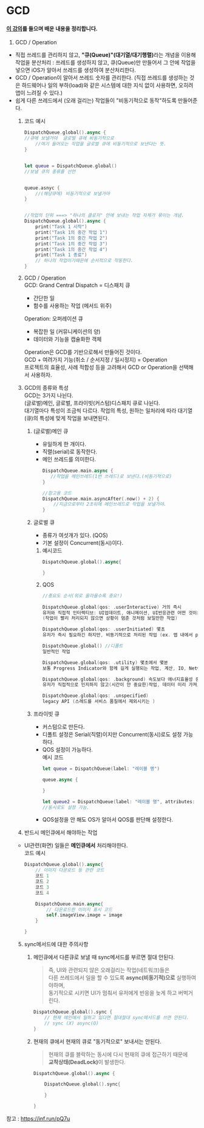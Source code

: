 # GCD

#### [이 강의](https://inf.run/pQ7u)를 들으며 배운 내용을 정리합니다.
     
        
       
1. GCD / Operation
- 직접 쓰레드를 관리하지 않고, <b>"큐(Queue)"(대기열/대기행렬)</b>라는 개념을 이용해 작업을 분산처리 : 쓰레드를 생성하지 않고, 큐(Queue)만 만들어서 그 안에 작업을 넣으면 iOS가 알아서 쓰레드를 생성하여 분산처리한다.     
- GCD / Operation이 알아서 쓰레드 숫자를 관리한다. (직접 쓰레드를 생성하는 것은 하드웨어나 일의 부하(load)와 같은 시스템에 대한 지식 없이 사용하면, 오히려 앱이 느려질 수 있다.)      
- 쉽게 다른 쓰레드에서 (오래 걸리는) 작업들이 "비동기적으로 동작"하도록 만들어준다.
    1. 코드 예시 
        ``` swift 
        DispatchQueue.global().async {
        //큐에 보낼거야  글로벌 큐에 비동기적으로
            //여기 들어오는 작업을 글로벌 큐에 비동기적으로 보낸다는 뜻.
        }


        let queue = DispatchQueue.global()
        //보낼 큐의 종류를 선언

        
        queue.asnyc {
            //(해당큐에) 비동기적으로 보낼거야
        }


        //작업의 단위 ===> "하나의 클로저" 안에 보내는 작업 자체가 묶이는 개념.
        DispatchQueue.global().async {
            print("Task 1 시작")
            print("Task 1의 중간 작업 1")
            print("Task 1의 중간 작업 2")
            print("Task 1의 중간 작업 3")
            print("Task 1의 중간 작업 4")
            print("Task 1 종료")
            // 하나의 작업이기때문에 순서적으로 작동한다.
        }

        ```
    2. GCD / Operation     
    GCD: Grand Central Dispatch = 디스패치 큐      
        - 간단한 일 
        - 함수를 사용하는 작업 (메서드 위주)   

        Operation: 오퍼레이션 큐    
        - 복잡한 일 (커뮤니케이션의 양)
        - 데이터와 기능을 캡슐화한 객체  

        Operation은 GCD를 기반으로해서 만들어진 것이다.     
        GCD + 여려가지 기능(취소 / 순서지정 / 일시정지) = Operation     
        프로젝트의 효율성, 사례 적합성 등을 고려해서 GCD or Operation을 선택해서 사용하자. 
    3. GCD의 종류와 특성   
        GCD는 3가지 나뉜다.     
        (글로벌)메인, 글로벌, 프라이빗(커스텀)디스패치 큐로 나뉜다.    
        대기열마다 특성이 조금씩 다르다. 작업의 특성, 원하는 일처리에 따라 대기열(큐)의 특성에 맞게 작업을 보내면된다.     
        1. (글로벌)메인 큐     
            * 유일하게 한 개이다.
            * 직렬(serial)로 동작한다.
            * 메인 쓰레드를 의미한다.
                ```swift 
                DispatchQueue.main.async {
                   //작업을 메인쓰레드(1번 쓰레드)로 보낸다.(비동기적으로)  
                }

                //참고용 코드
                DispatchQueue.main.asyncAfter(.now() + 2) {
                    //지금으로부터 2초뒤에 메인쓰레드로 작업을 보낼거야.
                }
                ```
        2. 글로벌 큐 
            * 종류가 여섯개가 있다. (QOS)
            * 기본 설정이 Concurrent(동시)이다.

            1. 예시코드
                ```swift
                DispatchQueue.global().async{

                }
                ```
            2. QOS
                ``` swift
                //중요도 순서(위로 올라올수록 중요!)
                 
                DispatchQueue.global(qos: .userInteractive) 거의 즉시
                유저와 직접적 인터렉티브: UI업데이트, 애니메이션, UI반응관련 어떤 것이든(사용자와 직접 상호작용하는 작업에 권장)     
                (작업이 빨리 처리되지 않으면 상황이 멈춘 것처럼 보일만한 작업)

                DispatchQueue.global(qos: .userInitiated) 몇초
                유저가 즉시 필요하긴 하지만, 비동기적으로 처리된 작업 (ex. 앱 내에서 pdf파일 여는 것)

                DispatchQueue.global() //디폴트
                일반적인 작업

                DispatchQueue.global(qos: .utility) 몇초에서 몇분
                보통 Progress Indicator와 함께 길게 실행되는 작업, 계산, IO, Networking, 지속적인 데이터 feeds

                DispatchQueue.global(qos: .background) 속도보다 에너지효율성 중시, 몇분 이상
                유저가 직접적으로 인지하지 않고(시간이 안 중요한)작업, 데이터 미리 가져오기, 데이터베이스 유지

                DispatchQueue.global(qos: .unspecified)
                legacy API (스레드를 서비스 품질에서 제외시키는 )
        3. 프라이빗 큐     
            * 커스텀으로 만든다.
            * 디폴트 설정은 Serial(직렬)이지만 Concurrent(동시)로도 설정 가능하다.
            * QOS 설정이 가능하다.    
                예시 코드
                ``` swift 
                let queue = DispatchQueue(label: "레이블 명")

                queue.async {

                }

                let queue2 = DispatchQueue(label: "레이블 명", attributes: .concurrent)
                //동시로도 설정 가능.
                ```
            * QOS설정을 안 해도 OS가 알아서 QOS를 판단해 설정한다.
    4. 반드시 메인큐에서 해야하는 작업    
    * UI관련(화면) 일들은 __메인큐에서__ 처리해야한다.     
    코드 예시
        ```swift
        DispatchQueue.global().async{
            // 이미지 다운로드 등 관련 코드
            코드 1
            코드 2
            코드 3
            코드 4 

            DispatchQueue.main.async{
                // 다운로드한 이미지 표시 코드
                self.imageView.image = image
            }

        }
        ```
    5. sync메서드에 대한 주의사항
        1. 메인큐에서 다른큐로 보낼 때 sync메서드를 부르면 절대 안된다.
            > 즉, UI와 관련되지 않은 오래걸리는 작업(네트워크)들은    
            다른 쓰레드에서 일을 할 수 있도록 __async(비동기적)으로__ 실행하여야하며,    
            동기적으로 시키면 UI가 멈춰서 유저에게 반응을 늦게 하고 버벅거린다.

            ```swift 
            DispatchQueue.global().sync {
                // 현재 메인에서 일하고 있다면 절대절대 sync메서드를 쓰면 안된다.
                // sync (X) async(O)
            }
            ```
        2. 현재의 큐에서 현재의 큐로 "동기적으로" 보내서는 안된다.
            > 현재의 큐를 블락하는 동시에 다시 현재의 큐에 접근하기 때문에     
            <b>교착상태(DeadLock)</b>이 발생한다.
            ```swift 
            DispatchQueue.global().async {

                DispatchQueue.global().sync{

                }

            }
            ```

        

참고 : https://inf.run/pQ7u